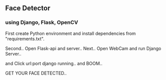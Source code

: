 ## Face Detector
### using Django, Flask, OpenCV

First create Python environment and install dependencies from "requirements.txt".

Second.. Open Flask-api and server..
Next.. Open WebCam and run Django Server..

and Click url:port django running..
and BOOM..
 
GET YOUR FACE DETECTED..